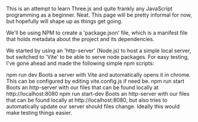 This is an attempt to learn Three.js and quite frankly any JavaScript programming as a beginner. Neat. This page will be pretty informal for now, but hopefully will shape up as things get going.

We'll be using NPM to create a 'package.json' file, which is a manifest file that holds metadata about the project and its dependencies.

We started by using an 'http-server' (Node.js) to host a simple local server, but switched to 'Vite' to be able to serve node packages. For easy testing, I've gone ahead and made the following simple npm scripts:

npm run dev
  Boots a server with Vite and automatically opens it in chrome. This can be configured by editing vite.config.js if need be.
npm run start
  Boots an http-server with our files that can be found locally at http://localhost:8080
npm run start-dev
  Boots an http-server with our files that can be found locally at http://localhost:8080, but also tries to automatically update our server should files change. Ideally this would make testing things easier.
